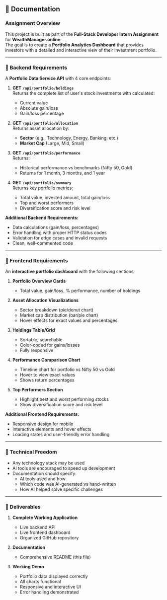 ## 📄 Documentation

### Assignment Overview
This project is built as part of the **Full-Stack Developer Intern Assignment** for **WealthManager.online**.  
The goal is to create a **Portfolio Analytics Dashboard** that provides investors with a detailed and interactive view of their investment portfolio.

---

### 📌 Backend Requirements

A **Portfolio Data Service API** with 4 core endpoints:

1. **GET `/api/portfolio/holdings`**  
   Returns the complete list of user's stock investments with calculated:
   - Current value  
   - Absolute gain/loss  
   - Gain/loss percentage  

2. **GET `/api/portfolio/allocation`**  
   Returns asset allocation by:
   - **Sector** (e.g., Technology, Energy, Banking, etc.)  
   - **Market Cap** (Large, Mid, Small)

3. **GET `/api/portfolio/performance`**  
   Returns:
   - Historical performance vs benchmarks (Nifty 50, Gold)  
   - Returns for 1 month, 3 months, and 1 year

4. **GET `/api/portfolio/summary`**  
   Returns key portfolio metrics:
   - Total value, invested amount, total gain/loss  
   - Top and worst performers  
   - Diversification score and risk level

**Additional Backend Requirements:**
- Data calculations (gain/loss, percentages)  
- Error handling with proper HTTP status codes  
- Validation for edge cases and invalid requests  
- Clean, well-commented code

---

### 📌 Frontend Requirements

An **interactive portfolio dashboard** with the following sections:

1. **Portfolio Overview Cards**  
   - Total value, gain/loss, % performance, number of holdings

2. **Asset Allocation Visualizations**  
   - Sector breakdown (pie/donut chart)  
   - Market cap distribution (bar/pie chart)  
   - Hover effects for exact values and percentages

3. **Holdings Table/Grid**  
   - Sortable, searchable  
   - Color-coded for gains/losses  
   - Fully responsive

4. **Performance Comparison Chart**  
   - Timeline chart for portfolio vs Nifty 50 vs Gold  
   - Hover to view exact values  
   - Shows return percentages

5. **Top Performers Section**  
   - Highlight best and worst performing stocks  
   - Show diversification score and risk level

**Additional Frontend Requirements:**
- Responsive design for mobile  
- Interactive elements and hover effects  
- Loading states and user-friendly error handling

---

### 📌 Technical Freedom
- Any technology stack may be used  
- AI tools are encouraged to speed up development  
- Documentation should specify:
  - AI tools used and how  
  - Which code was AI-generated vs hand-written  
  - How AI helped solve specific challenges

---

### 📌 Deliverables
1. **Complete Working Application**
   - Live backend API  
   - Live frontend dashboard  
   - Organized GitHub repository

2. **Documentation**
   - Comprehensive README (this file)

3. **Working Demo**
   - Portfolio data displayed correctly  
   - All charts functional  
   - Responsive and interactive UI  
   - Error handling demonstrated

